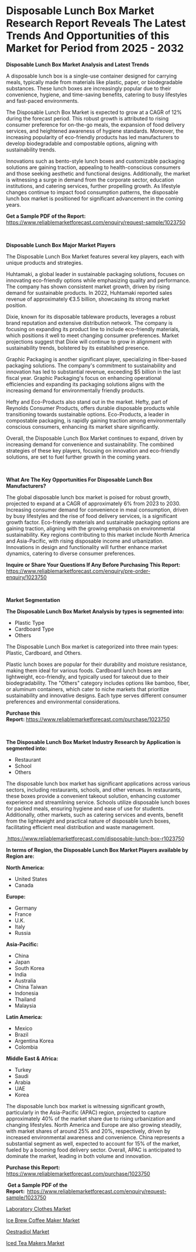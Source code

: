 <p><h1>Disposable Lunch Box Market Research Report Reveals The Latest Trends And Opportunities of this Market for Period from 2025 - 2032</h1></p><p><strong>Disposable Lunch Box Market Analysis and Latest Trends</strong></p>
<p><p>A disposable lunch box is a single-use container designed for carrying meals, typically made from materials like plastic, paper, or biodegradable substances. These lunch boxes are increasingly popular due to their convenience, hygiene, and time-saving benefits, catering to busy lifestyles and fast-paced environments.</p><p>The Disposable Lunch Box Market is expected to grow at a CAGR of 12% during the forecast period. This robust growth is attributed to rising consumer preference for on-the-go meals, the expansion of food delivery services, and heightened awareness of hygiene standards. Moreover, the increasing popularity of eco-friendly products has led manufacturers to develop biodegradable and compostable options, aligning with sustainability trends.</p><p>Innovations such as bento-style lunch boxes and customizable packaging solutions are gaining traction, appealing to health-conscious consumers and those seeking aesthetic and functional designs. Additionally, the market is witnessing a surge in demand from the corporate sector, education institutions, and catering services, further propelling growth. As lifestyle changes continue to impact food consumption patterns, the disposable lunch box market is positioned for significant advancement in the coming years.</p></p>
<p><strong>Get a Sample PDF of the Report:&nbsp;</strong> <a href="https://www.reliablemarketforecast.com/enquiry/request-sample/1023750?utm_campaign=1144&utm_medium=2&utm_source=Github&utm_content=ia&utm_term=05032025&utm_id=disposable-lunch-box">https://www.reliablemarketforecast.com/enquiry/request-sample/1023750</a></p>
<p>&nbsp;</p>
<p><strong>Disposable Lunch Box Major Market Players</strong></p>
<p><p>The Disposable Lunch Box Market features several key players, each with unique products and strategies. </p><p>Huhtamaki, a global leader in sustainable packaging solutions, focuses on innovating eco-friendly options while emphasizing quality and performance. The company has shown consistent market growth, driven by rising demand for sustainable products. In 2022, Huhtamaki reported sales revenue of approximately €3.5 billion, showcasing its strong market position.</p><p>Dixie, known for its disposable tableware products, leverages a robust brand reputation and extensive distribution network. The company is focusing on expanding its product line to include eco-friendly materials, which positions it well to meet changing consumer preferences. Market projections suggest that Dixie will continue to grow in alignment with sustainability trends, bolstered by its established presence.</p><p>Graphic Packaging is another significant player, specializing in fiber-based packaging solutions. The company's commitment to sustainability and innovation has led to substantial revenue, exceeding $5 billion in the last fiscal year. Graphic Packaging's focus on enhancing operational efficiencies and expanding its packaging solutions aligns with the increasing demand for environmentally friendly products.</p><p>Hefty and Eco-Products also stand out in the market. Hefty, part of Reynolds Consumer Products, offers durable disposable products while transitioning towards sustainable options. Eco-Products, a leader in compostable packaging, is rapidly gaining traction among environmentally conscious consumers, enhancing its market share significantly.</p><p>Overall, the Disposable Lunch Box Market continues to expand, driven by increasing demand for convenience and sustainability. The combined strategies of these key players, focusing on innovation and eco-friendly solutions, are set to fuel further growth in the coming years.</p></p>
<p>&nbsp;</p>
<p><strong>What Are The Key Opportunities For Disposable Lunch Box Manufacturers?</strong></p>
<p><p>The global disposable lunch box market is poised for robust growth, projected to expand at a CAGR of approximately 6% from 2023 to 2030. Increasing consumer demand for convenience in meal consumption, driven by busy lifestyles and the rise of food delivery services, is a significant growth factor. Eco-friendly materials and sustainable packaging options are gaining traction, aligning with the growing emphasis on environmental sustainability. Key regions contributing to this market include North America and Asia-Pacific, with rising disposable income and urbanization. Innovations in design and functionality will further enhance market dynamics, catering to diverse consumer preferences.</p></p>
<p><strong>Inquire or Share Your Questions If Any Before Purchasing This Report:</strong> <a href="https://www.reliablemarketforecast.com/enquiry/pre-order-enquiry/1023750?utm_campaign=1144&utm_medium=2&utm_source=Github&utm_content=ia&utm_term=05032025&utm_id=disposable-lunch-box">https://www.reliablemarketforecast.com/enquiry/pre-order-enquiry/1023750</a></p>
<p>&nbsp;</p>
<p><strong>Market Segmentation</strong></p>
<p><strong>The Disposable Lunch Box Market Analysis by types is segmented into:</strong></p>
<p><ul><li>Plastic Type</li><li>Cardboard Type</li><li>Others</li></ul></p>
<p><p>The Disposable Lunch Box market is categorized into three main types: Plastic, Cardboard, and Others. </p><p>Plastic lunch boxes are popular for their durability and moisture resistance, making them ideal for various foods. Cardboard lunch boxes are lightweight, eco-friendly, and typically used for takeout due to their biodegradability. The "Others" category includes options like bamboo, fiber, or aluminum containers, which cater to niche markets that prioritize sustainability and innovative designs. Each type serves different consumer preferences and environmental considerations.</p></p>
<p><strong>Purchase this Report:&nbsp;</strong><a href="https://www.reliablemarketforecast.com/purchase/1023750?utm_campaign=1144&utm_medium=2&utm_source=Github&utm_content=ia&utm_term=05032025&utm_id=disposable-lunch-box">https://www.reliablemarketforecast.com/purchase/1023750</a></p>
<p>&nbsp;</p>
<p><strong>The Disposable Lunch Box Market Industry Research by Application is segmented into:</strong></p>
<p><ul><li>Restaurant</li><li>School</li><li>Others</li></ul></p>
<p><p>The disposable lunch box market has significant applications across various sectors, including restaurants, schools, and other venues. In restaurants, these boxes provide a convenient takeout solution, enhancing customer experience and streamlining service. Schools utilize disposable lunch boxes for packed meals, ensuring hygiene and ease of use for students. Additionally, other markets, such as catering services and events, benefit from the lightweight and practical nature of disposable lunch boxes, facilitating efficient meal distribution and waste management.</p></p>
<p><a href="https://www.reliablemarketforecast.com/disposable-lunch-box-r1023750?utm_campaign=1144&utm_medium=2&utm_source=Github&utm_content=ia&utm_term=05032025&utm_id=disposable-lunch-box">&nbsp;https://www.reliablemarketforecast.com/disposable-lunch-box-r1023750</a></p>
<p><strong>In terms of Region, the Disposable Lunch Box Market Players available by Region are:</strong></p>
<p>
    <p> <strong> North America: </strong>
        <ul>
            <li>United States</li>
            <li>Canada</li>
        </ul>
        </p> 
    <p> <strong> Europe: </strong>
        <ul>
            <li>Germany</li>
            <li>France</li>
            <li>U.K.</li>
            <li>Italy</li>
            <li>Russia</li>
        </ul>
        </p> 
    <p> <strong> Asia-Pacific: </strong>
        <ul>
            <li>China</li>
            <li>Japan</li>
            <li>South Korea</li>
            <li>India</li>
            <li>Australia</li>
            <li>China Taiwan</li>
            <li>Indonesia</li>
            <li>Thailand</li>
            <li>Malaysia</li>
        </ul>
        </p> 
    <p> <strong> Latin America: </strong>
        <ul>
            <li>Mexico</li>
            <li>Brazil</li>
            <li>Argentina Korea</li>
            <li>Colombia</li>
        </ul>
        </p> 
    <p> <strong> Middle East & Africa: </strong>
        <ul>
            <li>Turkey</li>
            <li>Saudi</li>
            <li>Arabia</li>
            <li>UAE</li>
            <li>Korea</li>
        </ul>
    </p>
    </p>
<p><p>The disposable lunch box market is witnessing significant growth, particularly in the Asia-Pacific (APAC) region, projected to capture approximately 40% of the market share due to rising urbanization and changing lifestyles. North America and Europe are also growing steadily, with market shares of around 25% and 20%, respectively, driven by increased environmental awareness and convenience. China represents a substantial segment as well, expected to account for 15% of the market, fueled by a booming food delivery sector. Overall, APAC is anticipated to dominate the market, leading in both volume and innovation.</p></p>
<p><strong>Purchase this Report: </strong><a href="https://www.reliablemarketforecast.com/purchase/1023750?utm_campaign=1144&utm_medium=2&utm_source=Github&utm_content=ia&utm_term=05032025&utm_id=disposable-lunch-box">https://www.reliablemarketforecast.com/purchase/1023750</a></p>
<p>&nbsp;<strong>Get a Sample PDF of the Report:&nbsp;&nbsp;</strong><a href="https://www.reliablemarketforecast.com/enquiry/request-sample/1023750?utm_campaign=1144&utm_medium=2&utm_source=Github&utm_content=ia&utm_term=05032025&utm_id=disposable-lunch-box">https://www.reliablemarketforecast.com/enquiry/request-sample/1023750</a></p>
<p><strong></strong></p>
<p><p><a href="https://github.com/damjiederyd/Market-Research-Report-List-1/blob/main/laboratory-clothes-market.md?utm_campaign=1144&utm_medium=2&utm_source=Github&utm_content=ia&utm_term=05032025&utm_id=disposable-lunch-box">Laboratory Clothes Market</a></p><p><a href="https://github.com/maaniwilka9y/Market-Research-Report-List-1/blob/main/ice-brew-coffee-maker-market.md?utm_campaign=1144&utm_medium=2&utm_source=Github&utm_content=ia&utm_term=05032025&utm_id=disposable-lunch-box">Ice Brew Coffee Maker Market</a></p><p><a href="https://github.com/mabutironaldo/Market-Research-Report-List-7/blob/main/oestradiol-market.md?utm_campaign=1144&utm_medium=2&utm_source=Github&utm_content=ia&utm_term=05032025&utm_id=disposable-lunch-box">Oestradiol Market</a></p><p><a href="https://github.com/waldarolka1j/Market-Research-Report-List-1/blob/main/iced-tea-makers-market.md?utm_campaign=1144&utm_medium=2&utm_source=Github&utm_content=ia&utm_term=05032025&utm_id=disposable-lunch-box">Iced Tea Makers Market</a></p></p>